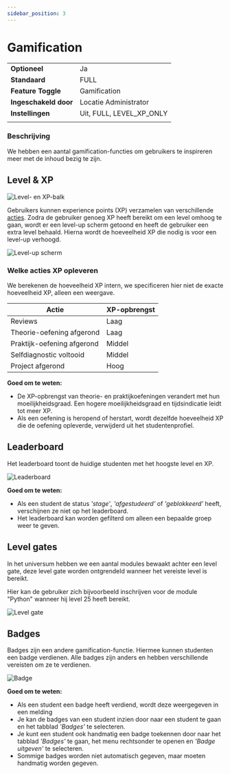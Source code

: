 ```yaml
---
sidebar_position: 3
---
```


# Gamification

|                       |                          |
|-----------------------|--------------------------|
| **Optioneel**         | Ja                       |
| **Standaard**         | FULL                     |
| **Feature Toggle**    | Gamification             |
| **Ingeschakeld door** | Locatie Administrator    |
| **Instellingen**      | Uit, FULL, LEVEL_XP_ONLY |
|                       |                          |

### Beschrijving

We hebben een aantal gamification-functies om gebruikers te inspireren meer met de inhoud bezig te zijn.

## Level & XP

![Level- en XP-balk](/img/staff/coaches/gamification/xp-bar.png)

Gebruikers kunnen experience points (XP) verzamelen van verschillende [acties](#welke-acties-xp-opleveren).
Zodra de gebruiker genoeg XP heeft bereikt om een level omhoog te gaan, wordt er een level-up scherm getoond en heeft de
gebruiker een extra level behaald.
Hierna wordt de hoeveelheid XP die nodig is voor een level-up verhoogd.

![Level-up scherm](/img/staff/coaches/gamification/level-up.png)

### Welke acties XP opleveren

We berekenen de hoeveelheid XP intern, we specificeren hier niet de exacte hoeveelheid XP, alleen een weergave.

| Actie                      | XP-opbrengst |
|----------------------------|--------------|
| Reviews                    | Laag         |
| Theorie-oefening afgerond  | Laag         |
| Praktijk-oefening afgerond | Middel       |
| Selfdiagnostic voltooid    | Middel       |
| Project afgerond           | Hoog         |

**Goed om te weten:**

- De XP-opbrengst van theorie- en praktijkoefeningen verandert met hun moeilijkheidsgraad. Een hogere moeilijkheidsgraad
  en tijdsindicatie leidt tot meer XP.
- Als een oefening is heropend of herstart, wordt dezelfde hoeveelheid XP die de oefening opleverde, verwijderd uit het
  studentenprofiel.

## Leaderboard

Het leaderboard toont de huidige studenten met het hoogste level en XP.

![Leaderboard](/img/staff/coaches/gamification/leaderboard.png)

**Goed om te weten:**

- Als een student de status *'stage'*, *'afgestudeerd'* of *'geblokkeerd'* heeft, verschijnen ze niet op het leaderboard.
- Het leaderboard kan worden gefilterd om alleen een bepaalde groep weer te geven.

## Level gates

In het universum hebben we een aantal modules bewaakt achter een level gate, deze level gate worden ontgrendeld
wanneer het vereiste level is bereikt.

Hier kan de gebruiker zich bijvoorbeeld inschrijven voor de module "Python" wanneer hij level 25 heeft bereikt.

![Level gate](/img/staff/coaches/gamification/level-gate.png)

## Badges

Badges zijn een andere gamification-functie. Hiermee kunnen studenten een badge verdienen.
Alle badges zijn anders en hebben verschillende vereisten om ze te verdienen.

![Badge](/img/staff/coaches/gamification/badge.png)

**Goed om te weten:**

- Als een student een badge heeft verdiend, wordt deze weergegeven in een melding
- Je kan de badges van een student inzien door naar een student te gaan en het tabblad *'Badges'* te
  selecteren.
- Je kunt een student ook handmatig een badge toekennen door naar het tabblad *'Badges'* te gaan, het menu rechtsonder
  te openen en *'Badge uitgeven'* te selecteren.
- Sommige badges worden niet automatisch gegeven, maar moeten handmatig worden gegeven.